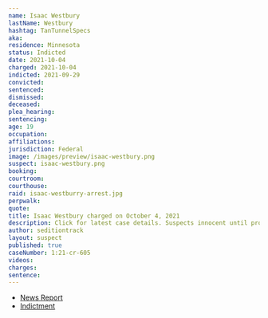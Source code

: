 ```yaml
---
name: Isaac Westbury
lastName: Westbury
hashtag: TanTunnelSpecs
aka:
residence: Minnesota
status: Indicted
date: 2021-10-04
charged: 2021-10-04
indicted: 2021-09-29
convicted:
sentenced:
dismissed:
deceased:
plea_hearing:
sentencing:
age: 19
occupation:
affiliations:
jurisdiction: Federal
image: /images/preview/isaac-westbury.png
suspect: isaac-westbury.png
booking:
courtroom:
courthouse:
raid: isaac-westburry-arrest.jpg
perpwalk:
quote:
title: Isaac Westbury charged on October 4, 2021
description: Click for latest case details. Suspects innocent until proven guilty.
author: seditiontrack
layout: suspect
published: true
caseNumber: 1:21-cr-605
videos:
charges:
sentence:
---
```


- [News Report](https://www.startribune.com/three-lindstrom-men-face-federal-charges-related-to-jan-6-u-s-capitol-riot/600103577/)
- [Indictment](https://www.justice.gov/usao-dc/case-multi-defendant/file/1439351/download)
